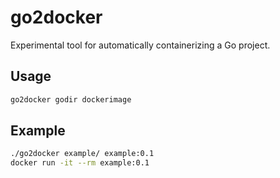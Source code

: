 # go2docker

Experimental tool for automatically containerizing a Go project.

## Usage

```sh
go2docker godir dockerimage
```

## Example

```sh
./go2docker example/ example:0.1
docker run -it --rm example:0.1
```
